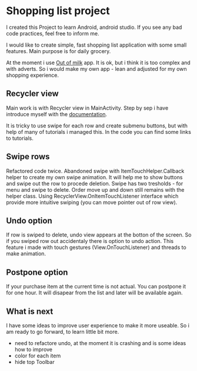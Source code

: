 # Shopping list project

I created this Project to learn Android, android studio. If you see any bad code practices, feel free to inform me.

I would like to create simple, fast shopping list application with some small features. Main purpose is for daily grocery.

At the moment i use [Out of milk](https://play.google.com/store/apps/details?id=com.capigami.outofmilk) app. It is ok, but i 
think it is too complex and with adverts. So i would make my own app - lean and adjusted for my own shopping experience.

## Recycler view

Main work is with Recycler view in MainActivity. Step by sep i have introduce myself with the 
[documentation](https://developer.android.com/guide/topics/ui/layout/recyclerview).

It is tricky to use swipe for each row and create submenu buttons, but with help of many of tutorials i managed this. In the 
code you can find some links to tutorials.

## Swipe rows

Refactored code twice. Abandoned swipe with ItemTouchHelper.Callback helper to create my own swipe animation. It will help me to show
buttons and swipe out the row to procede deletion. Swipe has two tresholds - for menu and swipe to delete. Order move up and
down still remains with the helper class. Using RecyclerView.OnItemTouchListener interface which provide more intuitive
swiping (you can move pointer out of row view).

## Undo option

If row is swiped to delete, undo view appears at the botton of the screen. So if you swiped row out accidentaly there is option 
to undo action. This feature i made with touch gestures (View.OnTouchListener) and threads to make animation.

## Postpone option

If your purchase item at the current time is not actual. You can postpone it for one hour. It will disapear from the list and 
later will be available again.

## What is next

I have some ideas to improve user experience to make it more useable. So i am ready to go forward, to learn little bit more.

- need to refactore undo, at the moment it is crashing and is some ideas how to improve
- color for each item
- hide top Toolbar
